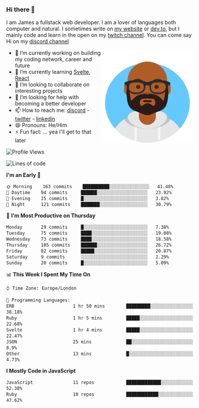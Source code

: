 ### Hi there 👋

I am James a fullstack web developer. I am a lover of languages both computer and natural. I sometimes write on [my website](https://jdhall.dev) or [dev.to](https://dev.to/zefur), but I mainly code and learn in the open on my [twitch channel](https://www.twitch.com/jozuhito). You can come say Hi on my [discord channel](https://discord.gg/sWEHvsBw)



<img align="right" height="250" width="250"  src="/assets/avataaars.png" />

  

- 🔭 I’m currently working on building my coding network, career and future
- 🌱 I’m currently learning [Svelte](https://svelte.dev), [React](https://reactjs.org)
- 👯 I’m looking to collaborate on interesting projects
- 🤔 I’m looking for help with becoming a better developer
- 📫 How to reach me: [discord](https://discord.gg/sWEHvsBw)
                      - [twitter](twitter.com/zefur)
                      - [linkedin](https://linkedin.com/in/j-d-hall)
- 😄 Pronouns: He/Him
- ⚡ Fun fact: ... yea I'll get to that later

 
<!-- BLOG-POST-LIST:START -->

<!-- BLOG-POST-LIST:END -->

<!--START_SECTION:waka-->
![Profile Views](http://img.shields.io/badge/Profile%20Views-0-blue)

![Lines of code](https://img.shields.io/badge/From%20Hello%20World%20I%27ve%20Written-100192%20lines%20of%20code-blue)

**I'm an Early 🐤** 

```text
🌞 Morning    163 commits    ██████████░░░░░░░░░░░░░░░   41.48% 
🌆 Daytime    94 commits     ██████░░░░░░░░░░░░░░░░░░░   23.92% 
🌃 Evening    15 commits     █░░░░░░░░░░░░░░░░░░░░░░░░   3.82% 
🌙 Night      121 commits    ███████░░░░░░░░░░░░░░░░░░   30.79%

```
📅 **I'm Most Productive on Thursday** 

```text
Monday       29 commits     █░░░░░░░░░░░░░░░░░░░░░░░░   7.38% 
Tuesday      75 commits     ████░░░░░░░░░░░░░░░░░░░░░   19.08% 
Wednesday    73 commits     ████░░░░░░░░░░░░░░░░░░░░░   18.58% 
Thursday     105 commits    ██████░░░░░░░░░░░░░░░░░░░   26.72% 
Friday       82 commits     █████░░░░░░░░░░░░░░░░░░░░   20.87% 
Saturday     9 commits      ░░░░░░░░░░░░░░░░░░░░░░░░░   2.29% 
Sunday       20 commits     █░░░░░░░░░░░░░░░░░░░░░░░░   5.09%

```


📊 **This Week I Spent My Time On** 

```text
⌚︎ Time Zone: Europe/London

💬 Programming Languages: 
ERB                      1 hr 50 mins        █████████░░░░░░░░░░░░░░░░   38.18% 
Ruby                     1 hr 5 mins         █████░░░░░░░░░░░░░░░░░░░░   22.68% 
Svelte                   1 hr 4 mins         █████░░░░░░░░░░░░░░░░░░░░   22.47% 
JSON                     25 mins             ██░░░░░░░░░░░░░░░░░░░░░░░   8.9% 
Other                    13 mins             █░░░░░░░░░░░░░░░░░░░░░░░░   4.73%

```

**I Mostly Code in JavaScript** 

```text
JavaScript               11 repos            █████████████░░░░░░░░░░░░   52.38% 
Ruby                     10 repos            ████████████░░░░░░░░░░░░░   47.62%

```



<!--END_SECTION:waka-->
